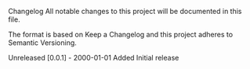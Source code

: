 Changelog
All notable changes to this project will be documented in this file.

The format is based on Keep a Changelog and this project adheres to Semantic Versioning.

Unreleased
[0.0.1] - 2000-01-01
Added
Initial release

